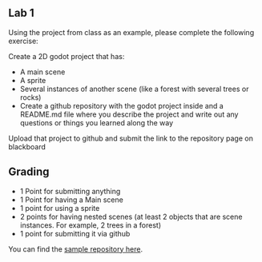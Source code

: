 ## Lab 1
Using the project from class as an example, please complete the following exercise:

  Create a 2D godot project that has:
  - A main scene
  - A sprite
  - Several instances of another scene (like a forest with several trees or rocks)
  - Create a github repository with the godot project inside and a README.md file where you describe the project and write out any questions or things you learned along the way

Upload that project to github and submit the link to the repository page on blackboard

## Grading
- 1 Point for submitting anything
- 1 Point for having a Main scene
- 1 point for using a sprite
- 2 points for having nested scenes (at least 2 objects that are scene instances. For example, 2 trees in a forest)
- 1 point for submitting it via github

You can find the [sample repository here](https://github.com/jbezark/IntroGodotGithubRepo).
